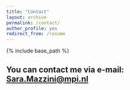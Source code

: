 ```yaml
---
title: "Contact"
layout: archive
permalink: /contact/
author_profile: yes
redirect_from: /resume
---
```


{% include base_path %}

## You can contact me via e-mail: <span style="color: #307D7E"> **Sara.Mazzini@mpi.nl** </span>


